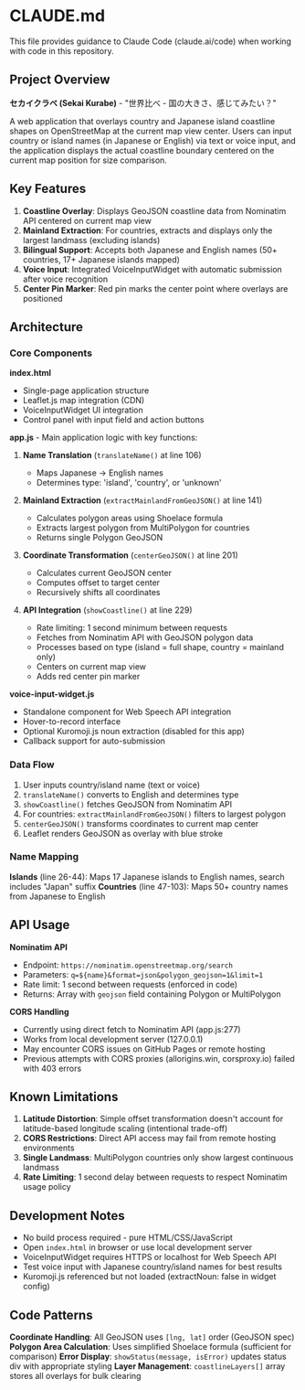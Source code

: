 # CLAUDE.md

This file provides guidance to Claude Code (claude.ai/code) when working with code in this repository.

## Project Overview

**セカイクラベ (Sekai Kurabe)** - "世界比べ - 国の大きさ、感じてみたい？"

A web application that overlays country and Japanese island coastline shapes on OpenStreetMap at the current map view center. Users can input country or island names (in Japanese or English) via text or voice input, and the application displays the actual coastline boundary centered on the current map position for size comparison.

## Key Features

1. **Coastline Overlay**: Displays GeoJSON coastline data from Nominatim API centered on current map view
2. **Mainland Extraction**: For countries, extracts and displays only the largest landmass (excluding islands)
3. **Bilingual Support**: Accepts both Japanese and English names (50+ countries, 17+ Japanese islands mapped)
4. **Voice Input**: Integrated VoiceInputWidget with automatic submission after voice recognition
5. **Center Pin Marker**: Red pin marks the center point where overlays are positioned

## Architecture

### Core Components

**index.html**
- Single-page application structure
- Leaflet.js map integration (CDN)
- VoiceInputWidget UI integration
- Control panel with input field and action buttons

**app.js** - Main application logic with key functions:

1. **Name Translation** (`translateName()` at line 106)
   - Maps Japanese → English names
   - Determines type: 'island', 'country', or 'unknown'

2. **Mainland Extraction** (`extractMainlandFromGeoJSON()` at line 141)
   - Calculates polygon areas using Shoelace formula
   - Extracts largest polygon from MultiPolygon for countries
   - Returns single Polygon GeoJSON

3. **Coordinate Transformation** (`centerGeoJSON()` at line 201)
   - Calculates current GeoJSON center
   - Computes offset to target center
   - Recursively shifts all coordinates

4. **API Integration** (`showCoastline()` at line 229)
   - Rate limiting: 1 second minimum between requests
   - Fetches from Nominatim API with GeoJSON polygon data
   - Processes based on type (island = full shape, country = mainland only)
   - Centers on current map view
   - Adds red center pin marker

**voice-input-widget.js**
- Standalone component for Web Speech API integration
- Hover-to-record interface
- Optional Kuromoji.js noun extraction (disabled for this app)
- Callback support for auto-submission

### Data Flow

1. User inputs country/island name (text or voice)
2. `translateName()` converts to English and determines type
3. `showCoastline()` fetches GeoJSON from Nominatim API
4. For countries: `extractMainlandFromGeoJSON()` filters to largest polygon
5. `centerGeoJSON()` transforms coordinates to current map center
6. Leaflet renders GeoJSON as overlay with blue stroke

### Name Mapping

**Islands** (line 26-44): Maps 17 Japanese islands to English names, search includes "Japan" suffix
**Countries** (line 47-103): Maps 50+ country names from Japanese to English

## API Usage

**Nominatim API**
- Endpoint: `https://nominatim.openstreetmap.org/search`
- Parameters: `q=${name}&format=json&polygon_geojson=1&limit=1`
- Rate limit: 1 second between requests (enforced in code)
- Returns: Array with `geojson` field containing Polygon or MultiPolygon

**CORS Handling**
- Currently using direct fetch to Nominatim API (app.js:277)
- Works from local development server (127.0.0.1)
- May encounter CORS issues on GitHub Pages or remote hosting
- Previous attempts with CORS proxies (allorigins.win, corsproxy.io) failed with 403 errors

## Known Limitations

1. **Latitude Distortion**: Simple offset transformation doesn't account for latitude-based longitude scaling (intentional trade-off)
2. **CORS Restrictions**: Direct API access may fail from remote hosting environments
3. **Single Landmass**: MultiPolygon countries only show largest continuous landmass
4. **Rate Limiting**: 1 second delay between requests to respect Nominatim usage policy

## Development Notes

- No build process required - pure HTML/CSS/JavaScript
- Open `index.html` in browser or use local development server
- VoiceInputWidget requires HTTPS or localhost for Web Speech API
- Test voice input with Japanese country/island names for best results
- Kuromoji.js referenced but not loaded (extractNoun: false in widget config)

## Code Patterns

**Coordinate Handling**: All GeoJSON uses `[lng, lat]` order (GeoJSON spec)
**Polygon Area Calculation**: Uses simplified Shoelace formula (sufficient for comparison)
**Error Display**: `showStatus(message, isError)` updates status div with appropriate styling
**Layer Management**: `coastlineLayers[]` array stores all overlays for bulk clearing
